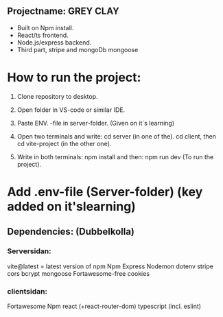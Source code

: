 ## Projectname: GREY CLAY
- Built on Npm install.
- React/ts frontend.
- Node.js/express backend.
- Third part, stripe and mongoDb mongoose


# How to run the project:


1. Clone repository to desktop.
2. Open folder in VS-code or similar IDE.
3. Paste ENV. -file in server-folder. (Given on it´s learning)

4. Open two terminals and write:
cd server (in one of the).
cd client, then cd vite-project (in the other one).

5. Write in both terminals:
npm install
and then:
npm run dev (To run the project).


# Add .env-file (Server-folder) (key added on it'slearning)

## Dependencies: (Dubbelkolla)

### Serversidan:
vite@latest = latest version of npm
Npm
Express
Nodemon
dotenv
stripe
cors
bcrypt
mongoose
Fortawesome-free
cookies


### clientsidan:

Fortawesome
Npm
react (+react-router-dom)
typescript (incl. eslint)

